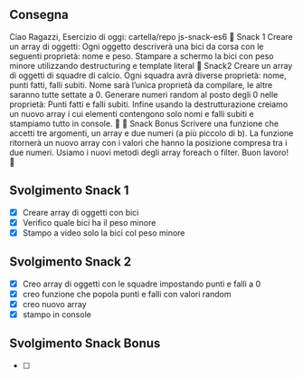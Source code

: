 ## Consegna
Ciao Ragazzi,
Esercizio di oggi:
cartella/repo js-snack-es6
:chocolate_bar: Snack 1
Creare un array di oggetti:
Ogni oggetto descriverà una bici da corsa con le seguenti proprietà: nome e peso.
Stampare a schermo la bici con peso minore utilizzando destructuring e template literal
:chocolate_bar: Snack2
Creare un array di oggetti di squadre di calcio. Ogni squadra avrà diverse proprietà: nome, punti fatti, falli subiti.
Nome sarà l’unica proprietà da compilare, le altre saranno tutte settate a 0.
Generare numeri random al posto degli 0 nelle proprietà:
Punti fatti e falli subiti.
Infine usando la destrutturazione creiamo un nuovo array i cui elementi contengono solo nomi e falli subiti e stampiamo tutto in console.
:chocolate_bar: :star2: Snack Bonus
Scrivere una funzione che accetti tre argomenti, un array e due numeri (a più piccolo di b).
La funzione ritornerà un nuovo array con i valori che hanno la posizione compresa tra i due numeri.
Usiamo i nuovi metodi degli array foreach o filter.
Buon lavoro! :muscle:

## Svolgimento Snack 1
- [X] Creare array di oggetti con bici 
- [x] Verifico quale bici ha il peso minore
- [x] Stampo a video solo la bici col peso minore
## Svolgimento Snack 2
- [x] Creo array di oggetti con le squadre impostando punti e falli a 0
- [x] creo funzione che popola punti e falli con valori random
- [x] creo nuovo array
- [x] stampo in console
## Svolgimento Snack Bonus
- [ ]